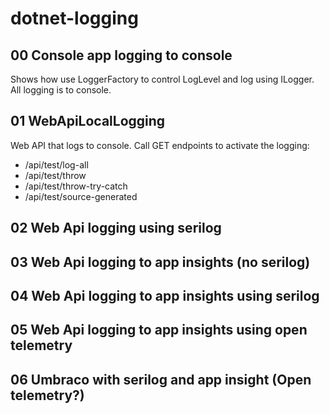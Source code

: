# dotnet-logging

## 00 Console app logging to console
Shows how use LoggerFactory to control LogLevel and log using ILogger. All logging is to console.

## 01 WebApiLocalLogging
Web API that logs to console.
Call GET endpoints to activate the logging:
- /api/test/log-all
- /api/test/throw
- /api/test/throw-try-catch
- /api/test/source-generated

## 02 Web Api logging using serilog

## 03 Web Api logging to app insights (no serilog)

## 04 Web Api logging to app insights using serilog

## 05 Web Api logging to app insights using open telemetry

## 06 Umbraco with serilog and app insight (Open telemetry?)



